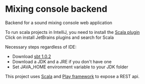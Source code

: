# Mixing console backend
Backend for a sound mixing console web application

To run scala projects in IntelliJ, you need to install the [Scala plugin](https://www.jetbrains.com/help/idea/enabling-and-disabling-plugins.html)  
  Click on install JetBrains plugins and search for Scala  

Necessary steps regardless of IDE:
* Download [sbt 1.0.2](http://www.scala-sbt.org/download.html) 
* Download a JDK and a JRE if you don't have one 
* Set JAVA_HOME environment variable to your JDK folder


This project uses [Scala](http://docs.scala-lang.org/) and [Play framework](https://www.playframework.com/documentation/2.6.x/Home) to expose a REST api.
